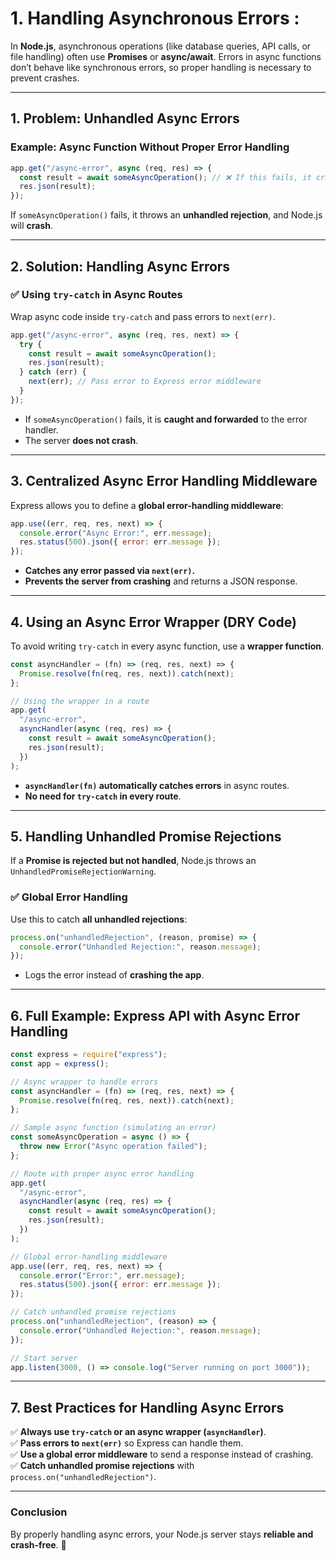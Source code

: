 # 1. Handling Asynchronous Errors :

In **Node.js**, asynchronous operations (like database queries, API calls, or file handling) often use **Promises** or **async/await**. Errors in async functions don’t behave like synchronous errors, so proper handling is necessary to prevent crashes.

---

## **1. Problem: Unhandled Async Errors**

### **Example: Async Function Without Proper Error Handling**

```js
app.get("/async-error", async (req, res) => {
  const result = await someAsyncOperation(); // ❌ If this fails, it crashes the server!
  res.json(result);
});
```

If `someAsyncOperation()` fails, it throws an **unhandled rejection**, and Node.js will **crash**.

---

## **2. Solution: Handling Async Errors**

### **✅ Using `try-catch` in Async Routes**

Wrap async code inside `try-catch` and pass errors to `next(err)`.

```js
app.get("/async-error", async (req, res, next) => {
  try {
    const result = await someAsyncOperation();
    res.json(result);
  } catch (err) {
    next(err); // Pass error to Express error middleware
  }
});
```

- If `someAsyncOperation()` fails, it is **caught and forwarded** to the error handler.
- The server **does not crash**.

---

## **3. Centralized Async Error Handling Middleware**

Express allows you to define a **global error-handling middleware**:

```js
app.use((err, req, res, next) => {
  console.error("Async Error:", err.message);
  res.status(500).json({ error: err.message });
});
```

- **Catches any error passed via `next(err)`.**
- **Prevents the server from crashing** and returns a JSON response.

---

## **4. Using an Async Error Wrapper (DRY Code)**

To avoid writing `try-catch` in every async function, use a **wrapper function**.

```js
const asyncHandler = (fn) => (req, res, next) => {
  Promise.resolve(fn(req, res, next)).catch(next);
};

// Using the wrapper in a route
app.get(
  "/async-error",
  asyncHandler(async (req, res) => {
    const result = await someAsyncOperation();
    res.json(result);
  })
);
```

- **`asyncHandler(fn)` automatically catches errors** in async routes.
- **No need for `try-catch` in every route**.

---

## **5. Handling Unhandled Promise Rejections**

If a **Promise is rejected but not handled**, Node.js throws an `UnhandledPromiseRejectionWarning`.

### **✅ Global Error Handling**

Use this to catch **all unhandled rejections**:

```js
process.on("unhandledRejection", (reason, promise) => {
  console.error("Unhandled Rejection:", reason.message);
});
```

- Logs the error instead of **crashing the app**.

---

## **6. Full Example: Express API with Async Error Handling**

```js
const express = require("express");
const app = express();

// Async wrapper to handle errors
const asyncHandler = (fn) => (req, res, next) => {
  Promise.resolve(fn(req, res, next)).catch(next);
};

// Sample async function (simulating an error)
const someAsyncOperation = async () => {
  throw new Error("Async operation failed");
};

// Route with proper async error handling
app.get(
  "/async-error",
  asyncHandler(async (req, res) => {
    const result = await someAsyncOperation();
    res.json(result);
  })
);

// Global error-handling middleware
app.use((err, req, res, next) => {
  console.error("Error:", err.message);
  res.status(500).json({ error: err.message });
});

// Catch unhandled promise rejections
process.on("unhandledRejection", (reason) => {
  console.error("Unhandled Rejection:", reason.message);
});

// Start server
app.listen(3000, () => console.log("Server running on port 3000"));
```

---

## **7. Best Practices for Handling Async Errors**

✅ **Always use `try-catch` or an async wrapper (`asyncHandler`)**.  
✅ **Pass errors to `next(err)`** so Express can handle them.  
✅ **Use a global error middleware** to send a response instead of crashing.  
✅ **Catch unhandled promise rejections** with `process.on("unhandledRejection")`.

---

### **Conclusion**

By properly handling async errors, your Node.js server stays **reliable and crash-free**. 🚀
